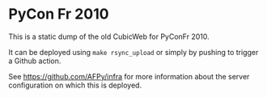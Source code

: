 # PyCon Fr 2010

This is a static dump of the old CubicWeb for PyConFr 2010.

It can be deployed using `make rsync_upload` or simply by pushing to
trigger a Github action.

See https://github.com/AFPy/infra for more information about the
server configuration on which this is deployed.
